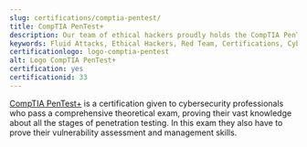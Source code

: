 ```yaml
---
slug: certifications/comptia-pentest/
title: CompTIA PenTest+
description: Our team of ethical hackers proudly holds the CompTIA PenTest+ certification, among many others.
keywords: Fluid Attacks, Ethical Hackers, Red Team, Certifications, Cybersecurity, Pentesters, Whitehat Hackers, COMPTIA
certificationlogo: logo-comptia-pentest
alt: Logo CompTIA PenTest+
certification: yes
certificationid: 33
---
```


[CompTIA PenTest+](https://www.comptia.org/certifications/pentest)
is a certification given to cybersecurity professionals
who pass a comprehensive theoretical exam,
proving their vast knowledge
about all the stages of penetration testing.
In this exam they also have to prove
their vulnerability assessment
and management skills.
